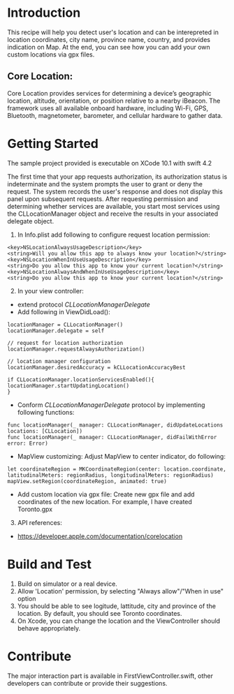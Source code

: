 # Introduction 

This recipe will help you detect user's location and can be interepreted in location coordinates, city name, province name, country, and provides indication on Map. At the end, you can see how you can add your own custom locations via gpx files.

## Core Location:

Core Location provides services for determining a device’s geographic location, altitude, orientation, or position relative to a nearby iBeacon. The framework uses all available onboard hardware, including Wi-Fi, GPS, Bluetooth, magnetometer, barometer, and cellular hardware to gather data. 

# Getting Started
The sample project provided is executable on XCode 10.1 with swift 4.2

The first time that your app requests authorization, its authorization status is indeterminate and the system prompts the user to grant or deny the request. The system records the user's response and does not display this panel upon subsequent requests. After requesting permission and determining whether services are available, you start most services using the CLLocationManager object and receive the results in your associated delegate object.

1. In Info.plist add following to configure request location permission: 
```
<key>NSLocationAlwaysUsageDescription</key>
<string>Will you allow this app to always know your location?</string>
<key>NSLocationWhenInUseUsageDescription</key>
<string>Do you allow this app to know your current location?</string>
<key>NSLocationAlwaysAndWhenInUseUsageDescription</key>
<string>Do you allow this app to know your current location?</string>
```
2. In your view controller:
* extend protocol *CLLocationManagerDelegate* 
* Add following in ViewDidLoad():
```
locationManager = CLLocationManager()
locationManager.delegate = self

// request for location authorization
locationManager.requestAlwaysAuthorization()

// location manager configuration
locationManager.desiredAccuracy = kCLLocationAccuracyBest

if CLLocationManager.locationServicesEnabled(){
locationManager.startUpdatingLocation()
}
```
* Conform *CLLocationManagerDelegate* protocol by implementing following functions:
```
func locationManager(_ manager: CLLocationManager, didUpdateLocations locations: [CLLocation]) 
func locationManager(_ manager: CLLocationManager, didFailWithError error: Error)
```
* MapView customizing:
Adjust MapView to center indicator, do following:
```
let coordinateRegion = MKCoordinateRegion(center: location.coordinate,
latitudinalMeters: regionRadius, longitudinalMeters: regionRadius)
mapView.setRegion(coordinateRegion, animated: true)
```
* Add custom location via gpx file:
Create new gpx file and add coordinates of the new location. For example, I have created Toronto.gpx
3.    API references: 
*  https://developer.apple.com/documentation/corelocation

# Build and Test
1. Build on simulator or a real device.
2. Allow 'Location' permission, by selecting "Always allow"/"When in use" option
3. You should be able to see logitude, lattitude, city and province of the location. By default, you should see Toronto coordinates.
4. On Xcode, you can change the location and the ViewController should behave appropriately.

# Contribute
The major interaction part is available in FirstViewController.swift, other developers can contribute or provide their suggestions.

